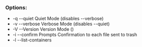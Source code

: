 ### Options:

* -q --quiet	Quiet Mode (disables --verbose)
* -v --verbose	Verbose Mode (disables --quiet)
* -V --Version	Version Mode ()
* -i --confirm			Prompts Confirmation to each file sent to trash
* -l --list-containers 